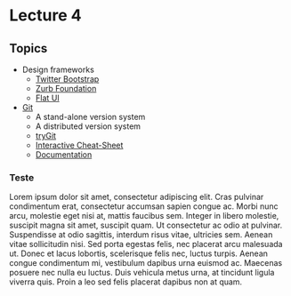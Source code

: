 Lecture 4
=========

Topics
------

- Design frameworks
  - [Twitter Bootstrap](http://getbootstrap.com/)
  - [Zurb Foundation](http://foundation.zurb.com/)
  - [Flat UI](http://designmodo.github.io/Flat-UI/)
- [Git](http://git-scm.com/)
  - A stand-alone version system
  - A distributed version system
  - [tryGit](http://try.github.io/)
  - [Interactive Cheat-Sheet](http://ndpsoftware.com/git-cheatsheet.html)
  - [Documentation](http://git-scm.com/documentation)

### Teste

Lorem ipsum dolor sit amet, consectetur adipiscing elit. Cras pulvinar condimentum erat, consectetur accumsan sapien congue ac. Morbi nunc arcu, molestie eget nisi at, mattis faucibus sem. Integer in libero molestie, suscipit magna sit amet, suscipit quam. Ut consectetur ac odio at pulvinar. Suspendisse at odio sagittis, interdum risus vitae, ultricies sem. Aenean vitae sollicitudin nisi. Sed porta egestas felis, nec placerat arcu malesuada ut. Donec et lacus lobortis, scelerisque felis nec, luctus turpis. Aenean congue condimentum mi, vestibulum dapibus urna euismod ac. Maecenas posuere nec nulla eu luctus. Duis vehicula metus urna, at tincidunt ligula viverra quis. Proin a leo sed felis placerat dapibus non at quam.
